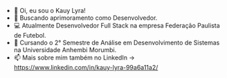 - 👋 Oi, eu sou o Kauy Lyra!
- 👀 Buscando aprimoramento como Desenvolvedor.
- 💻 Atualmente Desenvolvedor Full Stack na empresa Federação Paulista de Futebol.
- 🌱 Cursando o 2° Semestre de Análise em Desenvolvimento de Sistemas na Universidade Anhembi Morumbi.
- 📫 Mais sobre mim também no LinkedIn -> https://www.linkedin.com/in/kauy-lyra-99a6a11a2/
